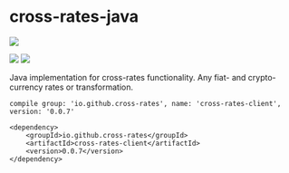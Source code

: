 # cross-rates-java
![](https://img.shields.io/maven-central/v/io.github.cross-rates/cross-rates-client)

![](https://github.com/cross-rates/cross-rates-java/workflows/Tests/badge.svg)
![](https://github.com/cross-rates/cross-rates-java/workflows/Release%20Stable/badge.svg)

Java implementation for cross-rates functionality. Any fiat- and crypto-currency rates or transformation.

```
compile group: 'io.github.cross-rates', name: 'cross-rates-client', version: '0.0.7'
```

```
<dependency>
    <groupId>io.github.cross-rates</groupId>
    <artifactId>cross-rates-client</artifactId>
    <version>0.0.7</version>
</dependency>
```
